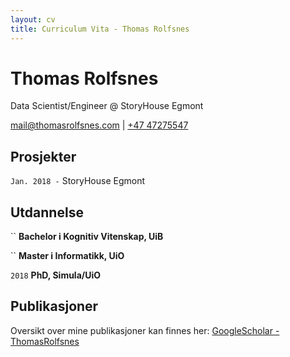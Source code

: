 ```yaml
---
layout: cv
title: Curriculum Vita - Thomas Rolfsnes
---
```

# Thomas Rolfsnes
Data Scientist/Engineer @ StoryHouse Egmont

<div id="webaddress">
<a href="mail@thomasrolfsnes.com">mail@thomasrolfsnes.com</a>
  | <a href="tel:+47 47275547">+47 47275547</a>
</div>


## Prosjekter

`Jan. 2018 -`
StoryHouse Egmont


## Utdannelse

``
__Bachelor i Kognitiv Vitenskap, UiB__

``
__Master i Informatikk, UiO__

`2018`
__PhD, Simula/UiO__


## Publikasjoner

Oversikt over mine publikasjoner kan finnes her: [GoogleScholar - ThomasRolfsnes](https://scholar.google.com/scholar?hl=en&as_sdt=0%2C5&q=Thomas+Rolfsnes&btnG=) 

<!-- ### Footer

Sist Oppdatert: Jan. 2023

